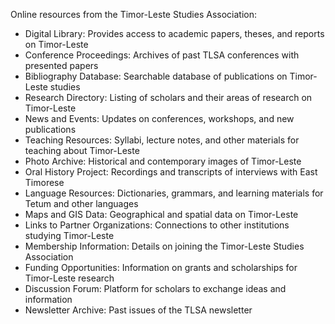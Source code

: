 Online resources from the Timor-Leste Studies Association:

- Digital Library: Provides access to academic papers, theses, and reports on Timor-Leste
- Conference Proceedings: Archives of past TLSA conferences with presented papers
- Bibliography Database: Searchable database of publications on Timor-Leste studies
- Research Directory: Listing of scholars and their areas of research on Timor-Leste
- News and Events: Updates on conferences, workshops, and new publications
- Teaching Resources: Syllabi, lecture notes, and other materials for teaching about Timor-Leste
- Photo Archive: Historical and contemporary images of Timor-Leste
- Oral History Project: Recordings and transcripts of interviews with East Timorese
- Language Resources: Dictionaries, grammars, and learning materials for Tetum and other languages
- Maps and GIS Data: Geographical and spatial data on Timor-Leste
- Links to Partner Organizations: Connections to other institutions studying Timor-Leste
- Membership Information: Details on joining the Timor-Leste Studies Association
- Funding Opportunities: Information on grants and scholarships for Timor-Leste research
- Discussion Forum: Platform for scholars to exchange ideas and information
- Newsletter Archive: Past issues of the TLSA newsletter